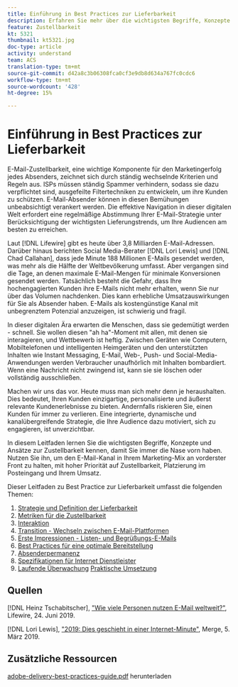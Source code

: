 ```yaml
---
title: Einführung in Best Practices zur Lieferbarkeit
description: Erfahren Sie mehr über die wichtigsten Begriffe, Konzepte und Ansätze zur Zustellbarkeit, damit Sie den Erfolg Ihres Marketing-Programms sicherstellen können.
feature: Zustellbarkeit
kt: 5321
thumbnail: kt5321.jpg
doc-type: article
activity: understand
team: ACS
translation-type: tm+mt
source-git-commit: d42a8c3b06308fca0cf3e9db8d634a767fc0cdc6
workflow-type: tm+mt
source-wordcount: '428'
ht-degree: 15%

---
```



# Einführung in Best Practices zur Lieferbarkeit

E-Mail-Zustellbarkeit, eine wichtige Komponente für den Marketingerfolg jedes Absenders, zeichnet sich durch ständig wechselnde Kriterien und Regeln aus. ISPs müssen ständig Spammer verhindern, sodass sie dazu verpflichtet sind, ausgefeilte Filtertechniken zu entwickeln, um ihre Kunden zu schützen. E-Mail-Absender können in diesen Bemühungen unbeabsichtigt verankert werden. Die effektive Navigation in dieser digitalen Welt erfordert eine regelmäßige Abstimmung Ihrer E-Mail-Strategie unter Berücksichtigung der wichtigsten Lieferungstrends, um Ihre Audiencen am besten zu erreichen.

Laut [!DNL Lifewire] gibt es heute über 3,8 Milliarden E-Mail-Adressen. Darüber hinaus berichten Social Media-Berater [!DNL Lori Lewis] und [!DNL Chad Callahan], dass jede Minute 188 Millionen E-Mails gesendet werden, was mehr als die Hälfte der Weltbevölkerung umfasst. Aber vergangen sind die Tage, an denen maximale E-Mail-Mengen für minimale Konversionen gesendet werden. Tatsächlich besteht die Gefahr, dass Ihre hochengagierten Kunden ihre E-Mails nicht mehr erhalten, wenn Sie nur über das Volumen nachdenken. Dies kann erhebliche Umsatzauswirkungen für Sie als Absender haben. E-Mails als kostengünstige Kanal mit unbegrenztem Potenzial anzuzeigen, ist schwierig und fragil.

In dieser digitalen Ära erwarten die Menschen, dass sie gedemütigt werden - schnell. Sie wollen diesen &quot;ah ha&quot;-Moment mit allen, mit denen sie interagieren, und Wettbewerb ist heftig. Zwischen Geräten wie Computern, Mobiltelefonen und intelligenten Heimgeräten und den unterstützten Inhalten wie Instant Messaging, E-Mail, Web-, Push- und Social-Media-Anwendungen werden Verbraucher unaufhörlich mit Inhalten bombardiert. Wenn eine Nachricht nicht zwingend ist, kann sie sie löschen oder vollständig ausschließen.

Machen wir uns das vor. Heute muss man sich mehr denn je heraushalten. Dies bedeutet, Ihren Kunden einzigartige, personalisierte und äußerst relevante Kundenerlebnisse zu bieten. Andernfalls riskieren Sie, einen Kunden für immer zu verlieren. Eine integrierte, dynamische und kanalübergreifende Strategie, die Ihre Audience dazu motiviert, sich zu engagieren, ist unverzichtbar.

In diesem Leitfaden lernen Sie die wichtigsten Begriffe, Konzepte und Ansätze zur Zustellbarkeit kennen, damit Sie immer die Nase vorn haben. Nutzen Sie ihn, um den E-Mail-Kanal in Ihrem Marketing-Mix an vorderster Front zu halten, mit hoher Priorität auf Zustellbarkeit, Platzierung im Posteingang und Ihrem Umsatz.

Dieser Leitfaden zu Best Practice zur Lieferbarkeit umfasst die folgenden Themen:

1. [Strategie und Definition der Lieferbarkeit](/help/deliverability-strategy-and-definition.md)
2. [Metriken für die Zustellbarkeit](/help/metrics/metrics-overview.md)
3. [Interaktion](/help/engagement.md)
4. [Transition - Wechseln zwischen E-Mail-Plattformen](/help/transition-process/switching-email-platforms.md)
5. [Erste Impressionen - Listen- und Begrüßungs-E-Mails](/help/first-impressions/address-collection-and-list-growth.md)
6. [Best Practices für eine optimale Bereitstellung](/help/content-best-practices-for-optimal-delivery.md)
7. [Absenderpermanenz](/help/sender-permanence.md)
8. [Spezifikationen für Internet Dienstleister](/help/internet-service-provider-specifics/overview.md)
9. [Laufende Überwachung](/help/ongoing-monitoring.md)
   [Praktische Umsetzung](/help/putting-it-in-practice.md)

## Quellen

[!DNL Heinz Tschabitscher],  [&quot;Wie viele Personen nutzen E-Mail weltweit?&quot;](https://www.lifewire.com/how-many-email-users-are-there-1171213), Lifewire, 24. Juni 2019.

[!DNL Lori Lewis],  [&quot;2019: Dies geschieht in einer Internet-Minute&quot;](https://www.allaccess.com/merge/archive/29580/2019-this-is-what-happens-in-an-internet-minute), Merge, 5. März 2019.

## Zusätzliche Ressourcen

[adobe-delivery-best-practices-guide.pdf](/help/assets/adobe-deliverability-best-practice-guide.pdf) herunterladen
